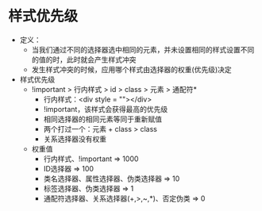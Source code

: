 # 样式优先级

* 定义：
  * 当我们通过不同的选择器选中相同的元素，并未设置相同的样式设置不同的值的时，此时就会产生样式冲突
  * 发生样式冲突的时候，应用哪个样式由选择器的权重(优先级)决定
* 样式优先级
  * !important > 行内样式 > id > class > 元素 > 通配符*
    * 行内样式：\<div style = "">\</div>
    * !important，该样式会获得最高的优先级
    * 相同选择器的相同元素等同于重新赋值
    * 两个打过一个：元素 + class > class
    * 关系选择器没有权重
  * 权重值
    * 行内样式、!important  =>  1000
    * ID选择器  =>  100
    * 类名选择器、属性选择器、伪类选择器  =>  10
    * 标签选择器、伪类选择器  =>  1
    * 通配符选择器、关系选择器(+,>,~,*)、否定伪类  => 0